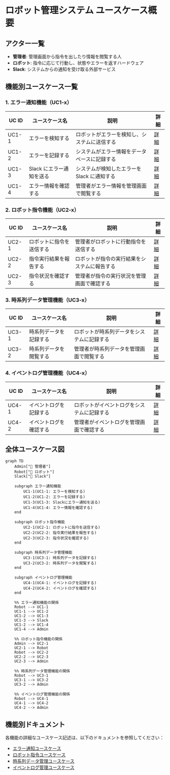 # ロボット管理システム ユースケース概要

## アクター一覧

- **管理者**: 管理画面から指令を出したり情報を閲覧する人
- **ロボット**: 指令に応じて行動し、状態やエラーを返すハードウェア
- **Slack**: システムからの通知を受け取る外部サービス

## 機能別ユースケース一覧

### 1. エラー通知機能（UC1-x）

| UC ID | ユースケース名           | 説明                                         | 詳細                                  |
| ----- | ------------------------ | -------------------------------------------- | ------------------------------------- |
| UC1-1 | エラーを検知する         | ロボットがエラーを検知し、システムに送信する | [詳細](error_notification_usecase.md) |
| UC1-2 | エラーを記録する         | システムがエラー情報をデータベースに記録する | [詳細](error_notification_usecase.md) |
| UC1-3 | Slack にエラー通知を送る | システムが検知したエラーを Slack に通知する  | [詳細](error_notification_usecase.md) |
| UC1-4 | エラー情報を確認する     | 管理者がエラー情報を管理画面で閲覧する       | [詳細](error_notification_usecase.md) |

### 2. ロボット指令機能（UC2-x）

| UC ID | ユースケース名           | 説明                                         | 詳細                             |
| ----- | ------------------------ | -------------------------------------------- | -------------------------------- |
| UC2-1 | ロボットに指令を送信する | 管理者がロボットに行動指令を送信する         | [詳細](robot_command_usecase.md) |
| UC2-2 | 指令実行結果を報告する   | ロボットが指令の実行結果をシステムに報告する | [詳細](robot_command_usecase.md) |
| UC2-3 | 指令状況を確認する       | 管理者が指令の実行状況を管理画面で確認する   | [詳細](robot_command_usecase.md) |

### 3. 時系列データ管理機能（UC3-x）

| UC ID | ユースケース名         | 説明                                       | 詳細                               |
| ----- | ---------------------- | ------------------------------------------ | ---------------------------------- |
| UC3-1 | 時系列データを記録する | ロボットが時系列データをシステムに記録する | [詳細](info_management_usecase.md) |
| UC3-2 | 時系列データを閲覧する | 管理者が時系列データを管理画面で閲覧する   | [詳細](info_management_usecase.md) |

### 4. イベントログ管理機能（UC4-x）

| UC ID | ユースケース名         | 説明                                       | 詳細                                    |
| ----- | ---------------------- | ------------------------------------------ | --------------------------------------- |
| UC4-1 | イベントログを記録する | ロボットがイベントログをシステムに記録する | [詳細](event_log_management_usecase.md) |
| UC4-2 | イベントログを確認する | 管理者がイベントログを管理画面で確認する   | [詳細](event_log_management_usecase.md) |

## 全体ユースケース図

```mermaid
graph TD
    Admin["👤 管理者"]
    Robot["🤖 ロボット"]
    Slack["💬 Slack"]

    subgraph エラー通知機能
        UC1-1(UC1-1: エラーを検知する)
        UC1-2(UC1-2: エラーを記録する)
        UC1-3(UC1-3: Slackにエラー通知を送る)
        UC1-4(UC1-4: エラー情報を確認する)
    end

    subgraph ロボット指令機能
        UC2-1(UC2-1: ロボットに指令を送信する)
        UC2-2(UC2-2: 指令実行結果を報告する)
        UC2-3(UC2-3: 指令状況を確認する)
    end

    subgraph 時系列データ管理機能
        UC3-1(UC3-1: 時系列データを記録する)
        UC3-2(UC3-2: 時系列データを閲覧する)
    end

    subgraph イベントログ管理機能
        UC4-1(UC4-1: イベントログを記録する)
        UC4-2(UC4-2: イベントログを確認する)
    end

    %% エラー通知機能の関係
    Robot --> UC1-1
    UC1-1 --> UC1-2
    UC1-2 --> UC1-3
    UC1-3 --> Slack
    UC1-2 --> UC1-4
    UC1-4 --> Admin

    %% ロボット指令機能の関係
    Admin --> UC2-1
    UC2-1 --> Robot
    Robot --> UC2-2
    UC2-2 --> UC2-3
    UC2-3 --> Admin

    %% 時系列データ管理機能の関係
    Robot --> UC3-1
    UC3-1 --> UC3-2
    UC3-2 --> Admin

    %% イベントログ管理機能の関係
    Robot --> UC4-1
    UC4-1 --> UC4-2
    UC4-2 --> Admin
```

## 機能別ドキュメント

各機能の詳細なユースケース記述は、以下のドキュメントを参照してください：

- [エラー通知ユースケース](error_notification_usecase.md)
- [ロボット指令ユースケース](robot_command_usecase.md)
- [時系列データ管理ユースケース](info_management_usecase.md)
- [イベントログ管理ユースケース](event_log_management_usecase.md)
